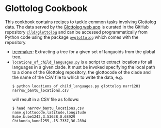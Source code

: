 # Glottolog Cookbook

This cookbook contains recipes to tackle common tasks involving Glottolog data.
The data served by the [Glottolog web app](http://glottolog.org) is curated in the GitHub repository 
[`clld/glottolog`](https://github.com/clld/glottolog) and can be accessed programmatically from Python
code using the package [`pyglottolog`](https://github.com/clld/glottolog#the-python-client-library-pyglottolog) 
which comes with the repository.


- [treemaker](treemaker): Extracting a tree for a given set of languoids from the global tree.
- [`locations_of_child_languages.py`](locations_of_child_languages.py) is a script to extract locations for all languages in a given clade. It must be invoked specifying the local path to a clone of the Glottolog repository, the glottocode of the clade and the name of the CSV file to which to write the data, e.g.
  ```
  $ python locations_of_child_languages.py glottolog narr1281 narrow_bantu_locations.csv
  ```
  will result in a CSV file as follows:
  ```
  $ head narrow_bantu_locations.csv 
  name,glottocode,latitude,longitude
  Bube,bube1242,3.53638,8.68929
  Chikunda,kund1255,-15.7337,30.2804
  ```
